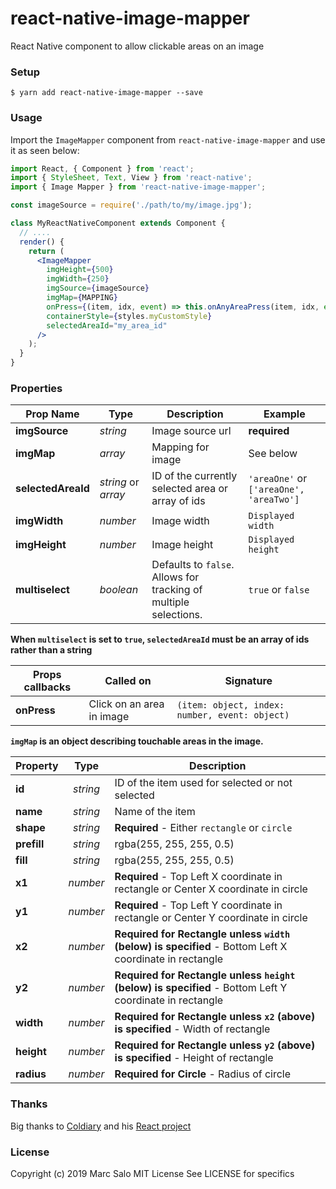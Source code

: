 # react-native-image-mapper

React Native component to allow clickable areas on an image

### Setup
```
$ yarn add react-native-image-mapper --save
```

### Usage

Import the `ImageMapper` component from `react-native-image-mapper` and use it as seen below:

```jsx
import React, { Component } from 'react';
import { StyleSheet, Text, View } from 'react-native';
import { Image Mapper } from 'react-native-image-mapper';

const imageSource = require('./path/to/my/image.jpg');

class MyReactNativeComponent extends Component {
  // ....
  render() {
    return (
      <ImageMapper
        imgHeight={500}
        imgWidth={250}
        imgSource={imageSource}
        imgMap={MAPPING}
        onPress={(item, idx, event) => this.onAnyAreaPress(item, idx, event)}
        containerStyle={styles.myCustomStyle}
        selectedAreaId="my_area_id"
      />
    );
  }
}
```

### Properties

|Prop Name|Type|Description|Example|
|---|---|---|---|
|**imgSource**|*string*|Image source url| **required**|
|**imgMap**|*array*|Mapping for image| See below |
|**selectedAreaId**|*string* or *array*|ID of the currently selected area or array of ids| `'areaOne'` or `['areaOne', 'areaTwo']`|
|**imgWidth**|*number*|Image width|`Displayed width`|
|**imgHeight**|*number*|Image height|`Displayed height`|
|**multiselect**|*boolean*| Defaults to `false`. Allows for tracking of multiple selections.|`true` or `false`|

**When `multiselect` is set to `true`, `selectedAreaId` must be an array of ids rather than a string**

|Props callbacks|Called on|Signature|
|---|---|---|
|**onPress**|Click on an area in image|`(item: object, index: number, event: object)`|


**`imgMap` is an object describing touchable areas in the image.**

|Property|Type|Description|
|---|:---:|---|
|**id**|*string*|ID of the item used for selected or not selected|
|**name**|*string*|Name of the item|
|**shape**|*string*|**Required** - Either `rectangle` or `circle`|
|**prefill**|*string*|rgba(255, 255, 255, 0.5)|
|**fill**|*string*|rgba(255, 255, 255, 0.5)|
|**x1**|*number*|**Required** - Top Left X coordinate in rectangle or Center X coordinate in circle|
|**y1**|*number*|**Required** - Top Left Y coordinate in rectangle or Center Y coordinate in circle|
|**x2**|*number*|**Required for Rectangle unless `width` (below) is specified** - Bottom Left X coordinate in rectangle|
|**y2**|*number*|**Required for Rectangle unless `height` (below) is specified** - Bottom Left Y coordinate in rectangle|
|**width**|*number*|**Required for Rectangle unless `x2` (above) is specified** - Width of rectangle|
|**height**|*number*|**Required for Rectangle unless `y2` (above) is specified** - Height of rectangle|
|**radius**|*number*|**Required for Circle** - Radius of circle|

### Thanks
Big thanks to [Coldiary](https://github.com/coldiary) and his [React project](https://github.com/coldiary)

### License
Copyright (c) 2019 Marc Salo
MIT License
See LICENSE for specifics